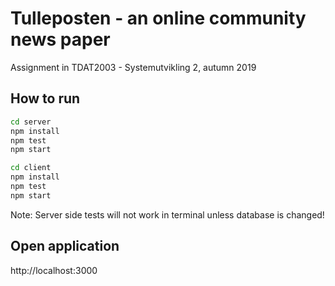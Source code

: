 # Tulleposten - an online community news paper

Assignment in TDAT2003 - Systemutvikling 2, autumn 2019

## How to run

```sh
cd server
npm install
npm test
npm start
```

```sh
cd client
npm install
npm test
npm start
```

Note: Server side tests will not work in terminal unless database is changed!

## Open application

http://localhost:3000
